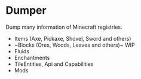 # Dumper
Dump many information of Minecraft registries.

* Items (Axe, Pickaxe, Shovel, Sword and others)
* ~Blocks (Ores, Woods, Leaves and others)~ WIP
* Fluids
* Enchantments
* TileEntities, Api and Capabilities
* Mods
